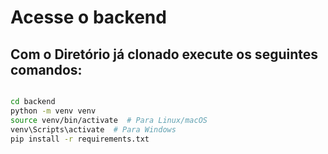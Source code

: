 # Acesse o backend

## Com o Diretório já clonado execute os seguintes comandos: 

```bash

cd backend
python -m venv venv
source venv/bin/activate  # Para Linux/macOS
venv\Scripts\activate  # Para Windows
pip install -r requirements.txt

```



